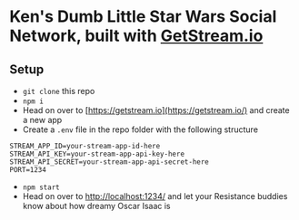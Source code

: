 # Ken's Dumb Little Star Wars Social Network, built with [GetStream.io](https://getstream.io/)

## Setup

-   `git clone` this repo
-   `npm i`
-   Head on over to [https://getstream.io](https://getstream.io/) and create a new app
-   Create a `.env` file in the repo folder with the following structure

```
STREAM_APP_ID=your-stream-app-id-here
STREAM_API_KEY=your-stream-app-api-key-here
STREAM_API_SECRET=your-stream-app-api-secret-here
PORT=1234
```

-   `npm start`
-   Head on over to <http://localhost:1234/> and let your Resistance buddies know about how dreamy Oscar Isaac is
